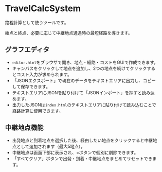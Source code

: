 # TravelCalcSystem
路程計算として使うツールです。

始点と終点、必要に応じて中継地点通過時の最短経路を導きます。

## グラフエディタ

- `editor.html`をブラウザで開き、地点・経路・コストをGUIで作成できます。
- キャンバスをクリックして地点を追加し、2つの地点を続けてクリックするとコスト入力が求められます。
- 「JSONエクスポート」で現在のデータをテキストエリアに出力し、コピーして保存できます。
- テキストエリアにJSONを貼り付けて「JSONインポート」を押すと読み込めます。
- 出力したJSONは`index.html`のテキストエリアに貼り付けて読み込むことで経路計算に使用できます。

## 中継地点機能

- 出発地点と到着地点を選択した後、経由したい地点をクリックすると中継地点として追加されます（最大5地点）。
- 中継地点は画面下部に表示され、×ボタンで個別に削除できます。
- 「すべてクリア」ボタンで出発・到着・中継地点をまとめてリセットできます。
